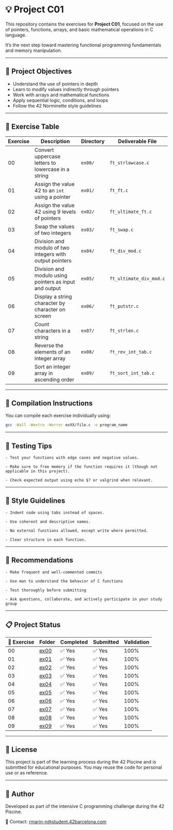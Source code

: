 # 💡 Project C01

This repository contains the exercises for **Project C01**, focused on the use of pointers, functions, arrays, and basic mathematical operations in C language.

It’s the next step toward mastering functional programming fundamentals and memory manipulation.

---

## 🎯 Project Objectives

- Understand the use of pointers in depth  
- Learn to modify values indirectly through pointers  
- Work with arrays and mathematical functions  
- Apply sequential logic, conditions, and loops  
- Follow the 42 Norminette style guidelines

---

## 📁 Exercise Table

| Exercise | Description                                                       | Directory | Deliverable File           |
|----------|-------------------------------------------------------------------|-----------|-----------------------------|
| 00       | Convert uppercase letters to lowercase in a string                | `ex00/`   | `ft_strlowcase.c`           |
| 01       | Assign the value 42 to an `int` using a pointer                   | `ex01/`   | `ft_ft.c`                   |
| 02       | Assign the value 42 using 9 levels of pointers                    | `ex02/`   | `ft_ultimate_ft.c`          |
| 03       | Swap the values of two integers                                   | `ex03/`   | `ft_swap.c`                 |
| 04       | Division and modulo of two integers with output pointers          | `ex04/`   | `ft_div_mod.c`              |
| 05       | Division and modulo using pointers as input and output            | `ex05/`   | `ft_ultimate_div_mod.c`     |
| 06       | Display a string character by character on screen                 | `ex06/`   | `ft_putstr.c`               |
| 07       | Count characters in a string                                      | `ex07/`   | `ft_strlen.c`               |
| 08       | Reverse the elements of an integer array                          | `ex08/`   | `ft_rev_int_tab.c`          |
| 09       | Sort an integer array in ascending order                          | `ex09/`   | `ft_sort_int_tab.c`         |

---

## 🔧 Compilation Instructions

You can compile each exercise individually using:

```bash
gcc -Wall -Wextra -Werror exXX/file.c -o program_name
```

---

## 🧪 Testing Tips
    - Test your functions with edge cases and negative values.

    - Make sure to free memory if the function requires it (though not applicable in this project).

    - Check expected output using echo $? or valgrind when relevant.

---

## 📐 Style Guidelines
    - Indent code using tabs instead of spaces.

    - Use coherent and descriptive names.

    - No external functions allowed, except write where permitted.

    - Clear structure in each function.

---

## 📌 Recommendations
    - Make frequent and well-commented commits

    - Use man to understand the behavior of C functions

    - Test thoroughly before submitting

    - Ask questions, collaborate, and actively participate in your study group

---

## 📋 Project Status

| 🧩 Exercise | Folder       | Completed | Submitted | Validation |
|-------------|--------------|-----------|-----------|------------|
| 00          | [ex00](./ex00) | ✅ Yes  | ✅ Yes  | 100%       |
| 01          | [ex01](./ex01) | ✅ Yes  | ✅ Yes  | 100%       |
| 02          | [ex02](./ex02) | ✅ Yes  | ✅ Yes  | 100%       |
| 03          | [ex03](./ex03) | ✅ Yes  | ✅ Yes  | 100%       |
| 04          | [ex04](./ex04) | ✅ Yes  | ✅ Yes  | 100%       |
| 05          | [ex05](./ex05) | ✅ Yes  | ✅ Yes  | 100%       |
| 06          | [ex06](./ex06) | ✅ Yes  | ✅ Yes  | 100%       |
| 07          | [ex07](./ex07) | ✅ Yes  | ✅ Yes  | 100%       |
| 08          | [ex08](./ex08) | ✅ Yes  | ✅ Yes  | 100%       |
| 09          | [ex09](./ex09) | ✅ Yes  | ✅ Yes  | 100%       |

---

## 📜 License
This project is part of the learning process during the 42 Piscine and is submitted for educational purposes. You may reuse the code for personal use or as reference.

---

## 🙋 Author
Developed as part of the intensive C programming challenge during the 42 Piscine.

📧 Contact: rmarin-n@student.42barcelona.com
